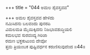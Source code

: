 +++
title = "044 ಅಮಲ ಶೈವಸ್ತವವ"

+++
ಅಮಲ ಶೈವಸ್ತವವ ಹೇಳಿದು  
ನಮಿಸಿದನು ಬಲವಂದು ಪುನರಪಿ  
ವಿಮಲಮತಿ ಮೈಯಿಕ್ಕಿದನು ನಿಜಭಾವಶುದ್ಧಿಯಲಿ   
ಕಮಲಭವ ಸುರವಂದ್ಯ ಗಿರಿಜಾ  
ರಮಣ ಭಕ್ತಕುಟುಂಬಿ ದೇವೋ  
ತ್ತಮ ತ್ರಿಯಂಬಕ ಪುಷ್ಟಿವರ್ಧನ ಕರುಣಿಸುವುದೆಂದ     ॥44॥